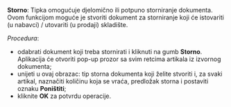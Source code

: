 **Storno**: Tipka omogućuje djelomično ili potpuno storniranje dokumenta. Ovom funkcijom moguće je stvoriti dokument za storniranje koji će istovariti (u nabavci) / utovariti (u prodaji) skladište.  

*Procedura*:  
- odabrati dokument koji treba stornirati i kliknuti na gumb **Storno**. Aplikacija će otvoriti pop-up prozor sa svim retcima artikala iz izvornog dokumenta;  
- unijeti u ovaj obrazac: tip storna dokumenta koji želite stvoriti i, za svaki artikal, naznačiti količinu koja se vraća, predložak storna i postaviti oznaku **Poništiti**;  
- kliknite **OK** za potvrdu operacije.